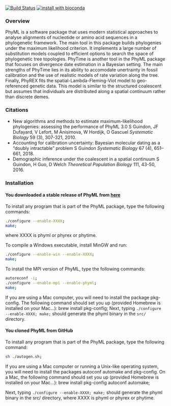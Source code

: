 
[![Build Status](https://travis-ci.org/stephaneguindon/phyml.svg?branch=master)](https://travis-ci.org/stephaneguindon/phyml)
[![install with bioconda](https://img.shields.io/badge/install%20with-bioconda-brightgreen.svg?style=flat)](http://bioconda.github.io/recipes/phyml/README.html) 


### Overview

PhyML is a software package that uses modern statistical approaches to analyse alignments of nucleotide or amino acid sequences in a phylogenetic
framework. The main tool in this package builds phylogenies under the maximum likelihood criterion. It implements a large number of substitution
models coupled to efficient options to search the space of phylogenetic tree topologies. PhyTime is another tool in the PhyML package that focuses
on divergence date estimation in a Bayesian setting. The main strengths of PhyTime lies in its ability to accomodate unertrainty in fossil calibration
and the use of realistic models of rate variation along the tree. Finally, PhyREX fits the spatial-Lambda-Fleming-Viot
model to geo-referenced genetic data. This model is similar to the structured coalescent but assumes that individuals are distributed along a spatial continuum rather
than discrete demes.

### Citations

- New algorithms and methods to estimate maximum-likelihood phylogenies: assessing the performance of PhyML 3.0 S Guindon, JF Dufayard, V Lefort, M Anisimova, W Hordijk, O Gascuel *Systematic Biology* 59 (3), 307-321, 2010.
- Accounting for calibration uncertainty: Bayesian molecular dating as a “doubly intractable” problem S Guindon *Systematic Biology* 67 (4), 651–661, 2018.
- Demographic inference under the coalescent in a spatial continuum S Guindon, H Guo, D Welch *Theoretical Population Biology* 111, 43-50, 2016.


### Installation

#### You downloaded a stable release  of PhyML from [here](https://github.com/stephaneguindon/phyml/releases) 

To install any program that is part of the PhyML package, type the following commands:

```bash
./configure --enable-XXXX;
make;
```
where XXXX is phyml or phyrex or phytime.

To compile a Windows executable, install MinGW and run:

```bash
./configure --enable-win --enable-XXXX;
make;
```

To install the MPI version of PhyML, type the following commands:

```bash
autoreconf -i;
./configure --enable-mpi --enable-phyml;
make;
```

If you are using a Mac computer, you will need to install the package pkg-config. The
following command should set you up (provided Homebrew is installed on your Mac...):
brew install pkg-config; Next, typing `./configure --enable-XXXX; make;` should generate
the phyml binary in the `src/` directory.



#### You cloned PhyML from GitHub

To install any program that is part of the PhyML package, type the following command:

```bash
sh ./autogen.sh;
```

If you are using a Mac computer or running a Unix-like operating system, you will need 
to install the packages autoconf automake and pkg-config. On a Mac, the following command 
should set you up (provided Homebrew is installed on your Mac...): brew install pkg-config
autoconf automake;

Next, typing `./configure --enable-XXXX; make;` should generate the phyml binary in the src/
directory, where XXXX is phyml or phyrex or phytime.


